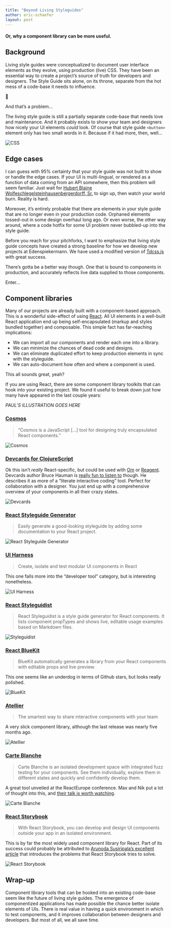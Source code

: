 ```yaml
---
title: "Beyond Living Styleguides"
author: eric-schaefer
layout: post
---
```


#### Or, why a component library can be more useful.

## Background

Living style guides were conceptualized to document user interface elements as they evolve, using production (live) CSS. They have been an essential way to create a project’s source of truth for developers and designers. The Style Guide sits alone, on its throne, separate from the hot mess of a code-base it needs to influence.

👑

And that’s a problem…

The living style guide is still a partially separate code-base that needs love and maintenance. And it probably exists to show your team and designers how nicely your UI elements _could_ look. Of course that style guide `<button>` element only has two small words in it. Because if it had more, then, well…

![CSS](http://i.imgur.com/v9bw6xj.png)

## Edge cases

I can guess with 95% certainty that your style guide was not built to show or handle the edge cases. If your UI is multi-lingual, or rendered as a function of data coming from an API somewhere, then this problem will seem familiar. Just wait for [Hubert Blaine Wolfeschlegelsteinhausenbergerdorff, Sr.](https://en.wikipedia.org/wiki/Hubert_Blaine_Wolfeschlegelsteinhausenbergerdorff,_Sr.) to sign up, then watch your world burn. Reality is hard.

Moreover, it’s entirely probable that there are elements in your style guide that are no longer even in your production code. Orphaned elements tossed-out in some design overhaul long ago. Or even worse, the other way around, where a code hotfix for some UI problem never bubbled-up into the style guide.

Before you reach for your pitchforks, I want to emphasize that living style guide concepts have created a strong baseline for how we develop new projects at Edenspiekermann. We have used a modified version of [Tdcss.js](http://jakobloekke.github.io/tdcss.js/) with great success.

There’s gotta be a better way though. One that is bound to components in production, and accurately reflects live data supplied to those components.

Enter…

## Component libraries

Many of our projects are already built with a component-based approach. This is a wonderful side-effect of using [React](https://facebook.github.io/react/). All UI elements in a well-built React application end up being self-encapsulated (markup and styles bundled together) and composable. This simple fact has far-reaching implications:

* We can import all our components and render each one into a library.
* We can minimize the chances of dead code and designs.
* We can eliminate duplicated effort to keep production elements in sync with the styleguide.
* We can auto-document how often and where a component is used.

This all sounds great, yeah?

If you are using React, there are some component library toolkits that can hook into your existing project. We found it useful to break down just how many have appeared in the last couple years:

*PAUL’S ILLUSTRATION GOES HERE*

### [Cosmos](https://github.com/skidding/cosmos)

> “Cosmos is a JavaScript […] tool for designing truly encapsulated React components.”

![Cosmos](https://cloud.githubusercontent.com/assets/250750/8532005/e6d3b3bc-2433-11e5-9fc3-39a9288198e9.gif)

### [Devcards for ClojureScript](https://github.com/bhauman/devcards)

Ok this isn’t _really_ React-specific, but could be used with [Om](https://github.com/omcljs/om) or [Reagent](https://holmsand.github.io/reagent/). Devcards author Bruce Hauman is [really fun to listen to](https://www.youtube.com/watch?v=G7Z_g2fnEDg) though. He describes it as more of a “literate interactive coding” tool. Perfect for collaboration with a designer. You just end up with a comprehensive overview of your components in all their crazy states.

![Devcards](https://camo.githubusercontent.com/064d7c9d774ef7cfce36e695f9d800becd05fd00/68747470733a2f2f73332e616d617a6f6e6177732e636f6d2f626861756d616e2d626c6f672d696d616765732f64657663617264732d616374696f6e2d73686f742e706e67)


### [React Styleguide Generator](https://github.com/pocotan001/react-styleguide-generator)

> Easily generate a good-looking styleguide by adding some documentation to your React project.

![React Styleguide Generator](https://cloud.githubusercontent.com/assets/869065/8392279/7f3811ae-1d20-11e5-9707-864d5994ba49.png)

### [UI Harness](https://github.com/philcockfield/ui-harness)

> Create, isolate and test modular UI components in React

This one falls more into the “developer tool” category, but is interesting nonetheless.

![UI Harness](https://cloud.githubusercontent.com/assets/185555/12281176/be80e442-b9f8-11e5-9991-6b678bbc067f.png)

### [React Styleguidist](https://github.com/sapegin/react-styleguidist)

> React Styleguidist is a style guide generator for React components. It lists component propTypes and shows live, editable usage examples based on Markdown files.

![Styleguidist](https://camo.githubusercontent.com/c83d537044dbe50972ab4c3c1351529674c92926/68747470733a2f2f73332e616d617a6f6e6177732e636f6d2f662e636c2e6c792f6974656d732f336930453144314c3163316d31733247316430792f53637265656e2532305265636f7264696e67253230323031352d30392d3234253230617425323030392e3439253230414d2e676966)

### [React BlueKit](https://github.com/blueberryapps/react-bluekit)

> BlueKit automatically generates a library from your React components with editable props and live preview.

This one seems like an underdog in terms of Github stars, but looks really polished.

![BlueKit](https://cloud.githubusercontent.com/assets/547148/17784131/2c448104-6530-11e6-8efb-a01c2071cef7.png)


### [Atellier](http://scup.github.io/atellier)

> The smartest way to share interactive components with your team

A very slick component library, although the last release was nearly five months ago.

![Atellier](http://scup.github.io/atellier/images/browser-window.png)


### [Carte Blanche](https://github.com/carteb/carte-blanche)

> Carte Blanche is an isolated development space with integrated fuzz testing for your components. See them individually, explore them in different states and quickly and confidently develop them.

A great tool unveiled at the ReactEurope conference. Max and Nik put a lot of thought into this, and [their talk is worth watching](https://www.youtube.com/watch?v=0IkWuXeKPV0&feature=youtu.be&list=PLCC436JpVnK0LTDKW3O_BGTZnrZ8dBAof).

![Carte Blanche](https://cloud.githubusercontent.com/assets/7525670/15761445/8ae05d4a-2918-11e6-8573-bd9bd0ef2330.png)


### [React Storybook](https://github.com/kadirahq/react-storybook)

> With React Storybook, you can develop and design UI components outside your app in an isolated environment.

This is by far the most widely used component library for React. Part of its success could probably be attributed to [Arunoda Susiripala’s excellent article](https://voice.kadira.io/introducing-react-storybook-ec27f28de1e2#.5l6xh5z7f) that introduces the problems that React Storybook tries to solve.

![React Storybook](https://d262ilb51hltx0.cloudfront.net/max/1200/1*VFYNsj1ZVmVXd5M9J8wIUg.gif)


## Wrap-up

Component library tools that can be hooked into an existing code-base seem like the future of living style guides. The emergence of componentized applications has made possible the chance better isolate elements of UIs. There is real value in having a quick environment in which to test components, and it improves collaboration between designers and developers. But most of all, we all save time.

